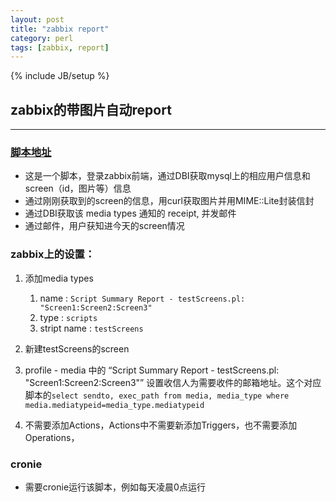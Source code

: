 ```yaml
---
layout: post
title: "zabbix report"
category: perl
tags: [zabbix, report]
---
```

{% include JB/setup %}


## zabbix的带图片自动report

---

### [脚本地址](https://github.com/kingkongmok/kingkongmok.github.com/blob/master/linux/var/lib/zabbix/home/NewSendGraph.pl)

+ 这是一个脚本，登录zabbix前端，通过DBI获取mysql上的相应用户信息和screen（id，图片等）信息
+ 通过刚刚获取到的screen的信息，用curl获取图片并用MIME::Lite封装信封
+ 通过DBI获取该 media types 通知的 receipt, 并发邮件
+ 通过邮件，用户获知进今天的screen情况


### zabbix上的设置：

1. 添加media types

    1. name : `Script Summary Report - testScreens.pl: "Screen1:Screen2:Screen3"`
    2. type : `scripts`
    3. stript name : `testScreens`

2. 新建testScreens的screen

3. profile - media 中的 “Script Summary Report - testScreens.pl: "Screen1:Screen2:Screen3"” 设置收信人为需要收件的邮箱地址。这个对应脚本的`select sendto, exec_path from media, media_type where media.mediatypeid=media_type.mediatypeid`

4. 不需要添加Actions，Actions中不需要新添加Triggers，也不需要添加Operations，


### cronie

+ 需要cronie运行该脚本，例如每天凌晨0点运行

